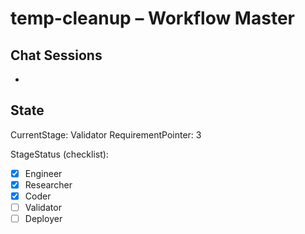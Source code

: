 # temp-cleanup – Workflow Master

## Chat Sessions
- <current-chat-id>  <!-- append new IDs if the convo reopens later -->

## State
CurrentStage: Validator
RequirementPointer: 3

StageStatus (checklist):
- [x] Engineer
- [x] Researcher
- [x] Coder
- [ ] Validator
- [ ] Deployer

<!-- When advancing from Validator to Engineer (starting a new requirement cycle), RequirementPointer is auto-incremented by advance_stage.py, and the completed requirement in PROJECT_REQUIREMENTS.md is auto-checked. If all requirements are done, manually set CurrentStage to a terminal state like 'ProjectComplete' or similar. -->
